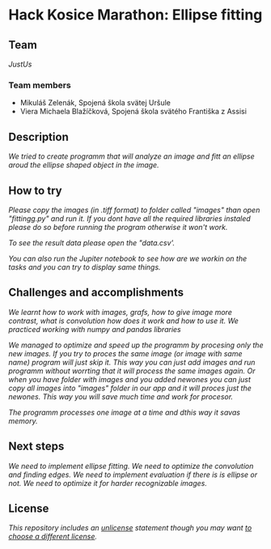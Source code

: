 # Hack Kosice Marathon: Ellipse fitting

## Team

*JustUs*

### Team members

- Mikuláš Zelenák, Spojená škola svätej Uršule
- Viera Michaela Blažíčková, Spojená škola svätého Františka z Assisi

## Description

*We tried to create programm that will analyze an image and fitt an ellipse aroud the ellipse shaped object in the image.*

## How to try

*Please copy the images (in .tiff format) to folder called "images" than open "fittingg.py" and run it. If you dont have all the required libraries instaled please do so before running the program otherwise it won't work.*

*To see the result data please open the "data.csv'.*

*You can also run the Jupiter notebook to see how are we workin on the tasks and you can try to display same things.*

## Challenges and accomplishments

*We learnt how to work with images, grafs, how to give image more contrast, what is convolution how does it work and how to use it. We practiced working with numpy and pandas libraries*

*We managed to optimize and speed up the programm by procesing only the new images. If you try to proces the same image (or image with same name) program will just skip it. This way you can just add images and run programm without worrting that it will process the same images again. Or when you have folder with images and you added newones you can just copy all images into "images" folder in our app and it will proces just the newones. This way you will save much time and work for procesor.*

*The programm processes one image at a time and dthis way it savas memory.*

## Next steps

*We need to implement ellipse fitting. We need to optimize the convolution and finding edges. We need to implement evaluation if there is is ellipse or not. We need to optimize it for harder recognizable images.*

## License

*This repository includes an [unlicense](http://unlicense.org/) statement though you may want [to choose a different license](https://choosealicense.com/).*
